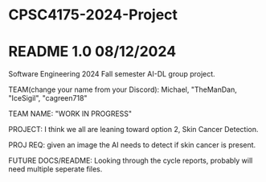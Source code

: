 # CPSC4175-2024-Project
# README 1.0 08/12/2024
Software Engineering 2024 Fall semester AI-DL group project.

TEAM(change your name from your Discord): Michael, "TheManDan, "IceSigil", "cagreen718"


TEAM NAME: "WORK IN PROGRESS"

PROJECT: I think we all are leaning toward option 2, Skin Cancer Detection.

PROJ REQ: given an image the AI needs to detect if skin cancer is present.

FUTURE DOCS/README: Looking through the cycle reports, probably will need multiple seperate files.
